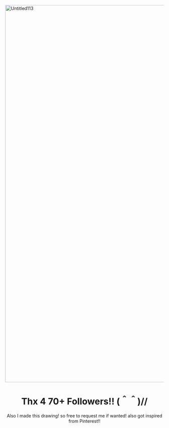   <p>
  <a href="https://ibb.co/whjKG7jC">
    <img src="https://i.ibb.co/whjKG7jC/Untitled113.png" alt="Untitled113" width="1200">
  </a>
</p>
<h1 align ="center">Thx 4 70+ Followers!! (＾＾)// 
</h1>

<p align="center"> Also I made this drawing! so free to request me if wanted! also got inspired from Pinterest!! 

